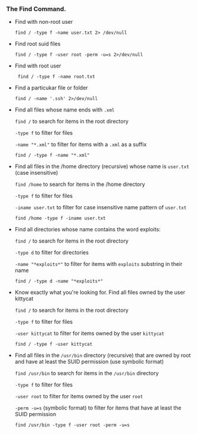 ### The Find Command.

* Find with non-root user
  
  ```find / -type f -name user.txt 2> /dev/null``` 
  
* Find root suid files
  
  ```find / -type f -user root -perm -u=s 2>/dev/null```
  
* Find with root user
 
  ``` find / -type f -name root.txt```
  
* Find a particukar file or folder 
  
  ```find / -name '.ssh' 2>/dev/null```
  
* Find all files whose name ends with ```.xml```

    ```find /``` to search for items in the root directory
    
    ```-type f``` to filter for files
    
    ```-name "*.xml"``` to filter for items with a ```.xml``` as a suffix

    ```find / -type f -name "*.xml"```  
* Find all files in the /home directory (recursive) whose name is ```user.txt``` (case insensitive)

    ```find /home``` to search for items in the /home directory
    
    ```-type f``` to filter for files
    
    ```-iname user.txt``` to filter for case insensitive name pattern of ```user.txt```

   ```find /home -type f -iname user.txt```

* Find all directories whose name contains the word exploits:

    ```find /``` to search for items in the root directory
    
    ```-type d``` to filter for directories
    
    ```-name "*exploits*"``` to filter for items with ```exploits``` substring in their name

   ```find / -type d -name "*exploits*"```
   
* Know exactly what you're looking for. Find all files owned by the user kittycat

    ```find /``` to search for items in the root directory
    
    ```-type f``` to filter for files
    
    ```-user kittycat``` to filter for items owned by the user ```kittycat```

   ```find / -type f -user kittycat```
   
* Find all files in the ```/usr/bin``` directory (recursive) that are owned by root and have at least the SUID permission (use symbolic format)

    ```find /usr/bin``` to search for items in the ```/usr/bin``` directory
    
    ```-type f``` to filter for files
    
    ```-user root``` to filter for items owned by the user ```root```
    
    ```-perm -u=s``` (symbolic format) to filter for items that have at least the SUID permission

   ```find /usr/bin -type f -user root -perm -u=s```  
   
